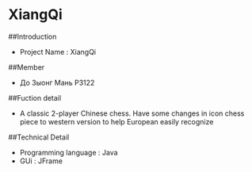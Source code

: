 # XiangQi

##Introduction 
- Project Name : XiangQi

##Member 
- До Зыонг Мань Р3122

##Fuction detail

- A classic 2-player Chinese chess. Have some changes in icon chess piece to western version to help European easily recognize

##Technical Detail 
- Programming language : Java
- GUi : JFrame

